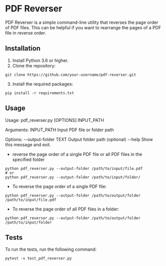 # PDF Reverser

PDF Reverser is a simple command-line utility that reverses the page order of PDF files. This can be helpful if you want to rearrange the pages of a PDF file in reverse order.

## Installation

1. Install Python 3.6 or higher.
2. Clone the repository:
```
git clone https://github.com/your-username/pdf-reverser.git
```
3. Install the required packages:
```
pip install -r requirements.txt
```

## Usage

Usage: pdf_reverser.py [OPTIONS] INPUT_PATH

Arguments:
INPUT_PATH Input PDF file or folder path

Options:
--output-folder TEXT Output folder path (optional)
--help Show this message and exit.

- reverse the page order of a single PDF file or all PDF files in the specified folder

```
python pdf_reverser.py --output-folder /path/to/input/file.pdf
# or 
python pdf_reverser.py --output-folder /path/to/input/folder/
```


- To reverse the page order of a single PDF file:
```
python pdf_reverser.py --output-folder /path/to/output/folder /path/to/input/file.pdf
```


- To reverse the page order of all PDF files in a folder:
```
python pdf_reverser.py --output-folder /path/to/output/folder /path/to/input/folder
```


## Tests

To run the tests, run the following command:

```
pytest -s test_pdf_reverser.py
```